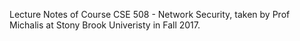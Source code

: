 Lecture Notes of Course CSE 508 - Network Security, taken by Prof Michalis at Stony Brook Univeristy in Fall 2017.
